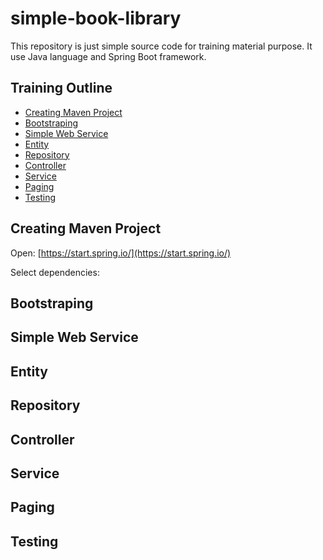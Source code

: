 # simple-book-library
This repository is just simple source code for training material purpose. It use Java language and Spring Boot framework.

## Training Outline
- [Creating Maven Project](#creating-maven-project) 
- [Bootstraping](#bootstraping)
- [Simple Web Service](#simple-web-service)
- [Entity](#entity)
- [Repository](#repository)
- [Controller](#controller)
- [Service](#service)
- [Paging](#paging)
- [Testing](#testing)

## Creating Maven Project
Open: [https://start.spring.io/](https://start.spring.io/)

Select dependencies: 

## Bootstraping

## Simple Web Service

## Entity

## Repository

## Controller

## Service

## Paging

## Testing
